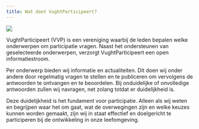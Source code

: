 ```yaml
---
title: Wat doet VughtParticipeert?
---
```

![](/uploads/schermafdruk-2019-09-23-22.53.26.png)

VughtParticipeert (VVP) is een vereniging waarbij de leden bepalen welke onderwerpen om participatie vragen. Naast het ondersteunen van geselecteerde onderwerpen, verzorgt VughtParticipeert een open informatiestroom. 

Per onderwerp bieden wij informatie en actualiteiten. Dit doen wij onder andere door regelmatig vragen te stellen en te publiceren om vervolgens de antwoorden te ontvangen en te beoordelen. Bij onduidelijke of onvolledige antwoorden zullen wij navragen, net zolang totdat er duidelijkheid is.

Deze duidelijkheid is het fundament voor participatie. Alleen als wij weten en begrijpen waar het om gaat, wat de overwegingen zijn en welke keuzes kunnen worden gemaakt, zijn wij in staat effectief en doelgericht te participeren bij de ontwikkeling in onze leefomgeving.
